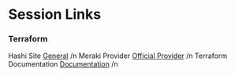 # Session Links
### Terraform
Hashi Site [General](https://www.terraform.io)  /n
Meraki Provider [Official Provider](https://registry.terraform.io/providers/cisco-open/meraki/latest)  /n
Terraform Documentation [Documentation](https://developer.hashicorp.com/terraform/docs)  /n
